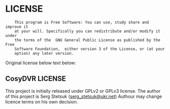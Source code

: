 LICENSE
=======
        This program is Free Software: You can use, study share and improve it
        at your will. Specifically you can redistribute and/or modify it under
        the terms of the  GNU General Public License as published by the Free
        Software Foundation,  either version 3 of the License, or (at your
        option) any later version.


Original license below text below:

CosyDVR LICENSE
---------------

This project is initially released under GPLv2 or GPLv3 license.
The author of this project is Serg Stetsuk (serg_stetsuk@ukr.net)
Authour may change licence terms on his own decision.
